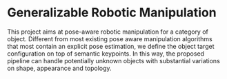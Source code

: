 # Generalizable Robotic Manipulation

This project aims at pose-aware robotic manipulation for a category of object. Different from most existing pose aware manipulation algorithms that most contain an explicit pose estimation, we define the object target configuration on top of semantic keypoints. In this way, the proposed pipeline can handle potentially unknown objects with substantial variations on shape, appearance and topology. 


